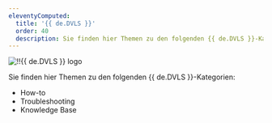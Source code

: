 ```yaml
---
eleventyComputed:
  title: '{{ de.DVLS }}'
  order: 40
  description: Sie finden hier Themen zu den folgenden {{ de.DVLS }}-Kategorien:':' How-to, Troubleshooting und Knowledge Base Themen.
---
```

![!!{{ de.DVLS }} logo](https://webdevolutions.blob.core.windows.net/images/projects/knowledge-base/logos/knowledge-base-color-shadow.svg)

Sie finden hier Themen zu den folgenden {{ de.DVLS }}-Kategorien:  

* How-to 
* Troubleshooting 
* Knowledge Base 

